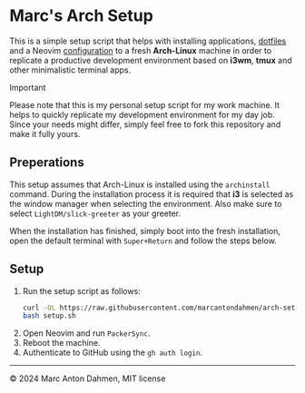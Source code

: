 # Marc's Arch Setup

This is a simple setup script that helps with installing applications, [dotfiles](https://github.com/marcantondahmen/arch-dotfiles) and a Neovim [configuration](https://github.com/marcantondahmen/nvim-config) to a fresh **Arch-Linux** machine in order to replicate a productive development environment based on **i3wm**, **tmux** and other minimalistic terminal apps.

> [!IMPORTANT]
> Please note that this is my personal setup script for my work machine. It helps to quickly replicate my development environment for my day job. Since your needs might differ, simply feel free to fork this repository and make it fully yours.

## Preperations

This setup assumes that Arch-Linux is installed using the `archinstall` command. During the installation process it is required that **i3** is selected as the window manager when selecting the environment. Also make sure to select `LightDM/slick-greeter` as your greeter.

When the installation has finished, simply boot into the fresh installation, open the default terminal with `Super+Return` and follow the steps below.

## Setup

1. Run the setup script as follows:
   ```bash
   curl -OL https://raw.githubusercontent.com/marcantondahmen/arch-setup/master/setup.sh
   bash setup.sh
   ```
2. Open Neovim and run `PackerSync`.
3. Reboot the machine.
4. Authenticate to GitHub using the `gh auth login`.

---

&copy; 2024 Marc Anton Dahmen, MIT license
